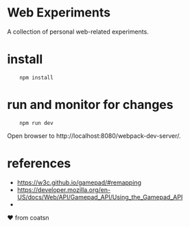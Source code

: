 # Web Experiments
A collection of personal web-related experiments.

# install


        npm install


# run and monitor for changes


        npm run dev


Open browser to http://localhost:8080/webpack-dev-server/.


# references

* https://w3c.github.io/gamepad/#remapping
* https://developer.mozilla.org/en-US/docs/Web/API/Gamepad_API/Using_the_Gamepad_API
* 

♥ from coatsn